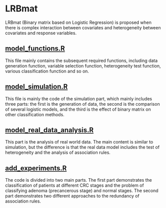 # LRBmat

LRBmat (Binary matrix based on Logistic Regression) is proposed when there is complex interaction between covariates and heterogeneity between covariates and response variables. 

## [model_functions.R](https://github.com/tsnm1/LRBmat/blob/main/model_functions.R "model_functions.R")

This file mainly contains the subsequent required functions, including data generation function, variable selection function, heterogeneity test function, various classification function and so on.

## [model_simulation.R](https://github.com/tsnm1/LRBmat/blob/main/model_simulation.R "model_simulation.R")

This file is mainly the code of the simulation part, which mainly includes three parts: the first is the generation of data, the second is the comparison of several logistic models, and the third is the effect of binary matrix on other classification methods.

## [model_real_data_analysis.R](https://github.com/tsnm1/LRBmat/blob/main/model_real_data_analysis.R "model_real_data_analysis.R")

This part is the analysis of real world data. The main content is similar to simulation, but the difference is that the real data model includes the test of heterogeneity and the analysis of association rules.

## [add_experiments.R](https://github.com/tsnm1/LRBmat/blob/main/add_experiments.R)

The code is divided into two main parts. The first part demonstrates the classification of patients at different CRC stages and the problem of classifying adenoma (precancerous stage) and normal stages. The second part demonstrates two different approaches to the redundancy of association rules.
